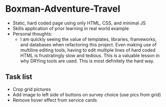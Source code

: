 # Boxman-Adventure-Travel
* Static, hard coded page using only HTML, CSS, and minimal JS
* Skills application of prior learning in real world example
* Personal thoughts: 
    * I am quickly seeing the value of templates, libraries, frameworks, and databases when refactoring this project. Even making use of multiline editing tools, having to edit multiple lines of hard coded HTML is frustratingly slow and tedious. This is a valuable lesson in why DRYing tools are used. This is most definitely the hard way.

## Task list
* Crop grid pictures
* Add image to left side of buttons on survey choice (use pics from grid)
* Remove hover effect from service cards